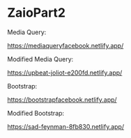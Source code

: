 # ZaioPart2
Media Query:

https://mediaqueryfacebook.netlify.app/

Modified Media Query:

https://upbeat-joliot-e200fd.netlify.app/



Bootstrap: 

https://bootstrapfacebook.netlify.app/

Modified Bootstrap:

https://sad-feynman-8fb830.netlify.app/
